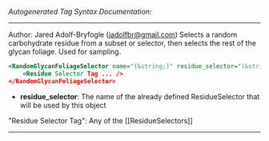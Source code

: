 <!-- THIS IS AN AUTOGENERATED FILE: Don't edit it directly, instead change the schema definition in the code itself. -->

_Autogenerated Tag Syntax Documentation:_

---
Author: Jared Adolf-Bryfogle (jadolfbr@gmail.com)
Selects a random carbohydrate residue from a subset or selector, then selects the rest of the glycan foliage.  Used for sampling.

```xml
<RandomGlycanFoliageSelector name="(&string;)" residue_selector="(&string;)" >
    <Residue Selector Tag ... />
</RandomGlycanFoliageSelector>
```

-   **residue_selector**: The name of the already defined ResidueSelector that will be used by this object


"Residue Selector Tag": Any of the [[ResidueSelectors]]

---
